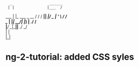 
      _                 ______
     | |               |___  /
 ___ | |_  ___  _ __      / / 
/ __|| __|/ _ \| '_ \    / /  
\__ \| |_|  __/| |_) | ./ /   
|___/ \__|\___|| .__/  \_/    
               | |            
               |_|   

# ng-2-tutorial: added CSS syles
